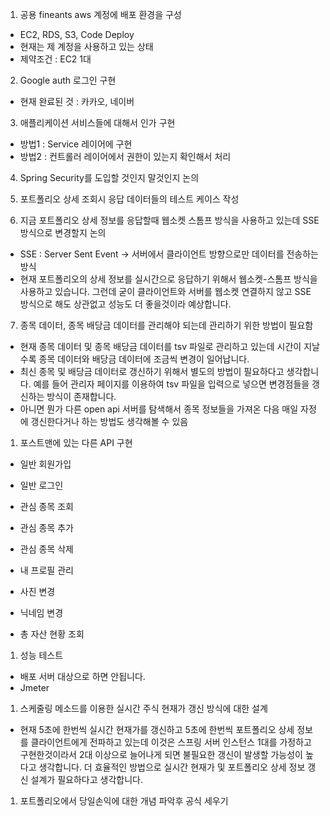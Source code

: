 1. 공용 fineants aws 계정에 배포 환경을 구성

- EC2, RDS, S3, Code Deploy
- 현재는 제 계정을 사용하고 있는 상태
- 제약조건 : EC2 1대

2. Google auth 로그인 구현

- 현재 완료된 것 : 카카오, 네이버

  
3. 애플리케이션 서비스들에 대해서 인가 구현

- 방법1 : Service 레이어에 구현
- 방법2 : 컨트롤러 레이어에서 권한이 있는지 확인해서 처리

  

4. Spring Security를 도입할 것인지 말것인지 논의

  

5. 포트폴리오 상세 조회시 응답 데이터들의 테스트 케이스 작성

6. 지금 포트폴리오 상세 정보를 응답할때 웹소켓 스톰프 방식을 사용하고 있는데 SSE 방식으로 변경할지 논의

- SSE : Server Sent Event -> 서버에서 클라이언트 방향으로만 데이터를 전송하는 방식
- 현재 포트폴리오의 상세 정보를 실시간으로 응답하기 위해서 웹소켓-스톰프 방식을 사용하고 있습니다. 그런데 굳이 클라이언트와 서버를 웹소켓 연결하지 않고 SSE 방식으로 해도 상관없고 성능도 더 좋을것이라 예상합니다.

  

7. 종목 데이터, 종목 배당금 데이터를 관리해야 되는데 관리하기 위한 방법이 필요함

- 현재 종목 데이터 및 종목 배당금 데이터를 tsv 파일로 관리하고 있는데 시간이 지날수록 종목 데이터와 배당금 데이터에 조금씩 변경이 일어납니다.
- 최신 종목 및 배당금 데이터로 갱신하기 위해서 별도의 방법이 필요하다고 생각합니다. 예를 들어 관리자 페이지를 이용하여 tsv 파일을 입력으로 넣으면 변경점들을 갱신하는 방식이 존재합니다.
- 아니면 뭔가 다른 open api 서버를 탐색해서 종목 정보들을 가져온 다음 매일 자정에 갱신한다거나 하는 방법도 생각해볼 수 있음

  

1. 포스트맨에 있는 다른 API 구현

- 일반 회원가입
- 일반 로그인
- 관심 종목 조회
- 관심 종목 추가
- 관심 종목 삭제
- 내 프로필 관리

- 사진 변경
- 닉네임 변경

- 총 자산 현황 조회

  

1. 성능 테스트

- 배포 서버 대상으로 하면 안됩니다.
- Jmeter

  

1. 스케줄링 메소드를 이용한 실시간 주식 현재가 갱신 방식에 대한 설계

- 현재 5초에 한번씩 실시간 현재가를 갱신하고 5초에 한번씩 포트폴리오 상세 정보를 클라이언트에게 전파하고 있는데 이것은 스프링 서버 인스턴스 1대를 가정하고 구현한것이라서 2대 이상으로 늘어나게 되면 불필요한 갱신이 발생할 가능성이 높다고 생각합니다. 더 효율적인 방법으로 실시간 현재가 및 포트폴리오 상세 정보 갱신 설계가 필요하다고 생각합니다.

  

1. 포트폴리오에서 당일손익에 대한 개념 파악후 공식 세우기